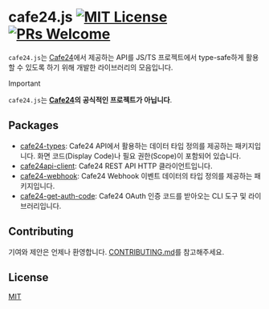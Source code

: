 # cafe24.js [![MIT License](https://img.shields.io/badge/license-MIT-blue.svg)](./LICENSE) [![PRs Welcome](https://img.shields.io/badge/PRs-welcome-brightgreen.svg)](https://github.com/01Joseph-Hwang10/cafe24.js/blob/master/.github/CONTRIBUTING.md)

`cafe24.js`는 [Cafe24]에서 제공하는 API를 JS/TS 프로젝트에서 type-safe하게 활용할 수 있도록 하기 위해 개발한 라이브러리의 모음입니다.

> [!IMPORTANT]
> `cafe24.js`는 **[Cafe24]의 공식적인 프로젝트가 아닙니다**.

## Packages

- [cafe24-types](./packages/cafe24-types/README.md): Cafe24 API에서 활용하는 데이터 타입 정의를 제공하는 패키지입니다. 
                                                     화면 코드(Display Code)나 필요 권한(Scope)이 포함되어 있습니다.
- [cafe24api-client](./packages/cafe24api-client/README.md): Cafe24 REST API HTTP 클라이언트입니다.
- [cafe24-webhook](./packages/cafe24-webhook/README.md): Cafe24 Webhook 이벤트 데이터의 타입 정의를 제공하는 패키지입니다.
- [cafe24-get-auth-code](./packages/cafe24-get-auth-code/README.md): Cafe24 OAuth 인증 코드를 받아오는 CLI 도구 및 라이브러리입니다.

## Contributing

기여와 제안은 언제나 환영합니다. [CONTRIBUTING.md](./.github/CONTRIBUTING.md)를 참고해주세요.

## License

[MIT](./LICENSE)

[Cafe24]: https://www.cafe24.com
